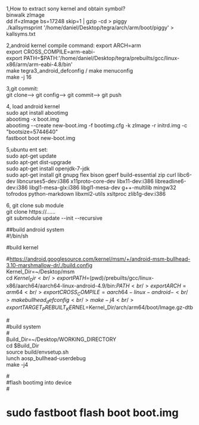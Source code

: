 1,How to extract sony kernel and obtain symbol?<br />
binwalk zImage<br />
dd if=zImage bs=17248 skip=1 | gzip -cd > piggy<br />
./kallsymsprint '/home/daniel/Desktop/tegra/arch/arm/boot/piggy' > kallsyms.txt<br />


2,android kernel compile command:
export ARCH=arm<br />
export CROSS_COMPILE=arm-eabi-<br />
export PATH=$PATH:'/home/daniel/Desktop/tegra/prebuilts/gcc/linux-x86/arm/arm-eabi-4.8/bin'<br />
make tegra3_android_defconfig  /  make menuconfig<br />
make -j 16<br />

3,git commit:<br />
git clone--> git config--> git commit--> git push<br />

4, load android kernel<br />
sudo apt install abootimg<br />
abootimg -x boot.img<br />
abootimg --create new-boot.img -f bootimg.cfg -k zImage -r initrd.img -c "bootsize=5744640"<br />
fastboot boot new-boot.img <br />

5,ubuntu ent set:<br />
sudo apt-get update<br />
sudo apt-get dist-upgrade<br />
sudo apt-get install openjdk-7-jdk<br />
sudo apt-get install git gnupg flex bison gperf build-essential zip curl libc6-dev libncurses5-dev:i386 x11proto-core-dev libx11-dev:i386 libreadline6-dev:i386 libgl1-mesa-glx:i386 libgl1-mesa-dev g++-multilib mingw32 tofrodos python-markdown libxml2-utils xsltproc zlib1g-dev:i386


6, git clone sub module<br />
git clone https://......<br />
git submodule update --init --recursive<br />



##build android system<br />
#!/bin/sh<br />

#build kernel<br />

#https://android.googlesource.com/kernel/msm/+/android-msm-bullhead-3.10-marshmallow-dr/./build.config<br />
Kernel_Dir=~/Desktop/msm<br />
cd $Kernel_Dir<br />
export PATH=$(pwd)/prebuilts/gcc/linux-x86/aarch64/aarch64-linux-android-4.9/bin:$PATH<br />
export ARCH=arm64<br />
export CROSS_COMPILE=aarch64-linux-android-<br />
make bullhead_defconfig<br />
make -j4<br />
export TARGET_PREBUILT_KERNEL=$Kernel_Dir/arch/arm64/boot/Image.gz-dtb<br />

#<br />
#build system<br />
#<br />
Build_Dir=~/Desktop/WORKING_DIRECTORY<br />
cd $Build_Dir<br />
source build/envsetup.sh<br />
lunch aosp_bullhead-userdebug<br />
make -j4<br />


#<br />
#flash bootimg into device<br />
#<br />
# sudo fastboot flash boot boot.img<br />

